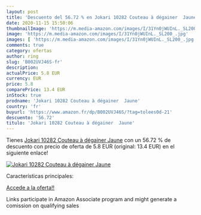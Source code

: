 ```yaml
---
layout: post
title: 'Descuento del 56.72 % en Jokari 10282 Couteau à dégainer  Jaune'
date: 2020-11-15 15:50:06
thumbnailImage: 'https://m.media-amazon.com/images/I/31Yn0jWUInL._SL200_.jpg'
image: 'https://m.media-amazon.com/images/I/31Yn0jWUInL._SL200_.jpg'
images: [ 'https://m.media-amazon.com/images/I/31Yn0jWUInL._SL200_.jpg' ]
comments: true
category: ofertas
author: ring
slug: 'B002UVJ46S-fr'
description:
actualPrice: 5.8 EUR
currency: EUR
price: 5.8
comparePrice: 13.4 EUR
inStock: true
prodname: 'Jokari 10282 Couteau à dégainer  Jaune'
country: 'fr'
buyurl: 'https://www.amazon.fr/dp/B002UVJ46S/?tag=tolees0d-21'
descuento: '56.72'
titulo: 'Jokari 10282 Couteau à dégainer  Jaune'
---
```


Tienes [Jokari 10282 Couteau à dégainer  Jaune](https://www.amazon.fr/dp/B002UVJ46S/?tag=tolees0d-21) con un 56.72 % de descuento con precio de oferta de 5.8 EUR (original: 13.4 EUR) en el siguiente enlace!

[![Jokari 10282 Couteau à dégainer  Jaune](https://m.media-amazon.com/images/I/31Yn0jWUInL._SL200_.jpg)](https://www.amazon.fr/dp/B002UVJ46S/?tag=tolees0d-21)

Características principales:


[Accede a la oferta!!](https://www.amazon.fr/dp/B002UVJ46S/?tag=tolees0d-21)

Links participate in Amazon Associate program and might generate a comission on qualifying sales


